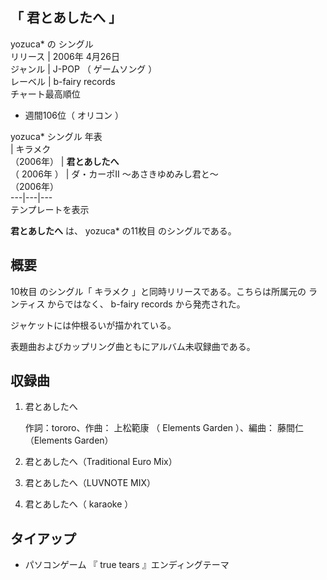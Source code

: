 「  君とあしたへ  」  
---  
yozuca*  の  シングル  
リリース  |  2006年  4月26日   
ジャンル  |  J-POP  （  ゲームソング  ）   
レーベル  |  b-fairy records   
チャート最高順位  
  
  * 週間106位（  オリコン  ） 

  
yozuca*  シングル 年表  
|  キラメク  
（2006年）  |  **君とあしたへ**   
（  2006年  ）  |  ダ・カーポII 〜あさきゆめみし君と〜    
（2006年）  
---|---|---  
テンプレートを表示  
  
**君とあしたへ** は、  yozuca*  の11枚目    のシングルである。

##  概要  

10枚目    のシングル「  キラメク  」と同時リリースである。こちらは所属元の  ランティス  からではなく、  b-fairy records
から発売された。

ジャケットには仲根るいが描かれている。

表題曲およびカップリング曲ともにアルバム未収録曲である。

##  収録曲  

  1. 君とあしたへ 

     作詞：tororo、作曲：  上松範康  （  Elements Garden  ）、編曲：  藤間仁  （Elements Garden） 
  2. 君とあしたへ（Traditional Euro Mix） 
  3. 君とあしたへ（LUVNOTE MIX） 
  4. 君とあしたへ（  karaoke  ） 

##  タイアップ  

  * パソコンゲーム  『  true tears  』エンディングテーマ 

